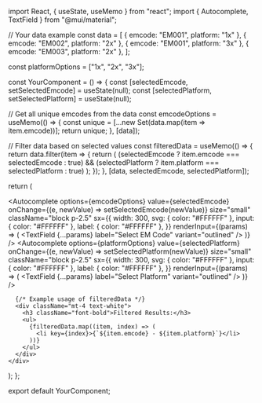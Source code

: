 import React, { useState, useMemo } from "react";
import { Autocomplete, TextField } from "@mui/material";

// Your data example
const data = [
  { emcode: "EM001", platform: "1x" },
  { emcode: "EM002", platform: "2x" },
  { emcode: "EM001", platform: "3x" },
  { emcode: "EM003", platform: "2x" },
];

const platformOptions = ["1x", "2x", "3x"];

const YourComponent = () => {
  const [selectedEmcode, setSelectedEmcode] = useState(null);
  const [selectedPlatform, setSelectedPlatform] = useState(null);

  // Get all unique emcodes from the data
  const emcodeOptions = useMemo(() => {
    const unique = [...new Set(data.map(item => item.emcode))];
    return unique;
  }, [data]);

  // Filter data based on selected values
  const filteredData = useMemo(() => {
    return data.filter(item => {
      return (
        (selectedEmcode ? item.emcode === selectedEmcode : true) &&
        (selectedPlatform ? item.platform === selectedPlatform : true)
      );
    });
  }, [data, selectedEmcode, selectedPlatform]);

  return (
    <div className="mb-4 items-center gap-4 sm:flex md:mb-0">
      <Autocomplete
        options={emcodeOptions}
        value={selectedEmcode}
        onChange={(e, newValue) => setSelectedEmcode(newValue)}
        size="small"
        className="block p-2.5"
        sx={{
          width: 300,
          svg: { color: "#FFFFFF" },
          input: { color: "#FFFFFF" },
          label: { color: "#FFFFFF" },
        }}
        renderInput={(params) => (
          <TextField {...params} label="Select EM Code" variant="outlined" />
        )}
      />
      <Autocomplete
        options={platformOptions}
        value={selectedPlatform}
        onChange={(e, newValue) => setSelectedPlatform(newValue)}
        size="small"
        className="block p-2.5"
        sx={{
          width: 300,
          svg: { color: "#FFFFFF" },
          input: { color: "#FFFFFF" },
          label: { color: "#FFFFFF" },
        }}
        renderInput={(params) => (
          <TextField {...params} label="Select Platform" variant="outlined" />
        )}
      />
      
      {/* Example usage of filteredData */}
      <div className="mt-4 text-white">
        <h3 className="font-bold">Filtered Results:</h3>
        <ul>
          {filteredData.map((item, index) => (
            <li key={index}>{`${item.emcode} - ${item.platform}`}</li>
          ))}
        </ul>
      </div>
    </div>
  );
};

export default YourComponent;
